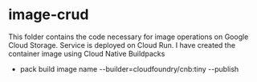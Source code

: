 # image-crud

This folder contains the code necessary for image operations on Google Cloud Storage. 
Service is deployed on Cloud Run. I have created the container image using Cloud Native Buildpacks

- pack build image name --builder=cloudfoundry/cnb:tiny --publish

